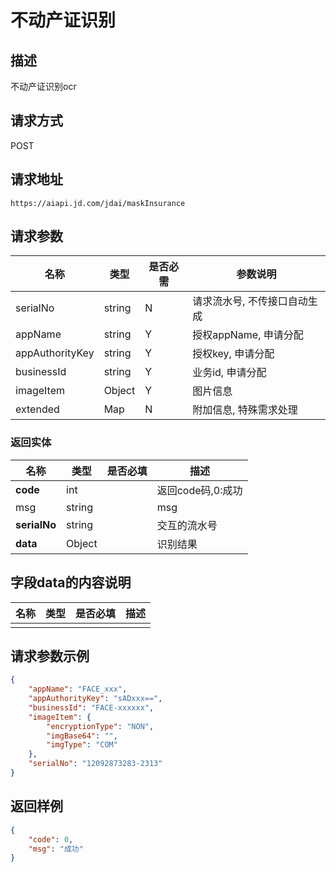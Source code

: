 # 不动产证识别


## 描述
不动产证识别ocr

## 请求方式

POST

## 请求地址

```apl
https://aiapi.jd.com/jdai/maskInsurance
```



## 请求参数

|名称|类型|是否必需|参数说明|
|---|---|---|---|
| serialNo | string | N      | 请求流水号, 不传接口自动生成                                 |
| appName | string | Y | 授权appName, 申请分配 |
| appAuthorityKey | string | Y | 授权key, 申请分配 |
| businessId | string | Y | 业务id, 申请分配 |
| imageItem | Object | Y | 图片信息 |
| extended | Map | N | 附加信息, 特殊需求处理 |



### 返回实体

|名称|类型| 是否必填 |描述|
|---|---|---|---|
|**code**|int|| 返回code码,0:成功  |
|msg|string|  | msg                |
|**serialNo**|string|| 交互的流水号 |
|**data**|Object||识别结果|

## 字段data的内容说明

|名称|类型|是否必填|描述|
|---|---|---|---|
|  |  |  |  |


## 请求参数示例
```json
{
 	"appName": "FACE_xxx",
	"appAuthorityKey": "sADxxx==",
	"businessId": "FACE-xxxxxx", 
    "imageItem": {
        "encryptionType": "NON",
        "imgBase64": "",
        "imgType": "COM"
    },
    "serialNo": "12092873283-2313"
}
```

## 返回样例

```json
{
    "code": 0,
    "msg": "成功"
}
```

